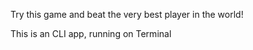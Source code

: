 Try this game and beat the very best player in the world!


This is an CLI app, running on Terminal

